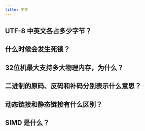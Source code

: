 ```yaml
---
title: 中等
---
```


## UTF-8 中英文各占多少字节？

<Answer>

</Answer>

## 什么时候会发生死锁？

<Answer>

</Answer>

## 32位机最大支持多大物理内存，为什么？

<Answer>

</Answer>

## 二进制的原码、反码和补码分别表示什么意思？

<Answer>

</Answer>

## 动态链接和静态链接有什么区别？

<Answer>

</Answer>

## SIMD 是什么？

<Answer>

</Answer>
